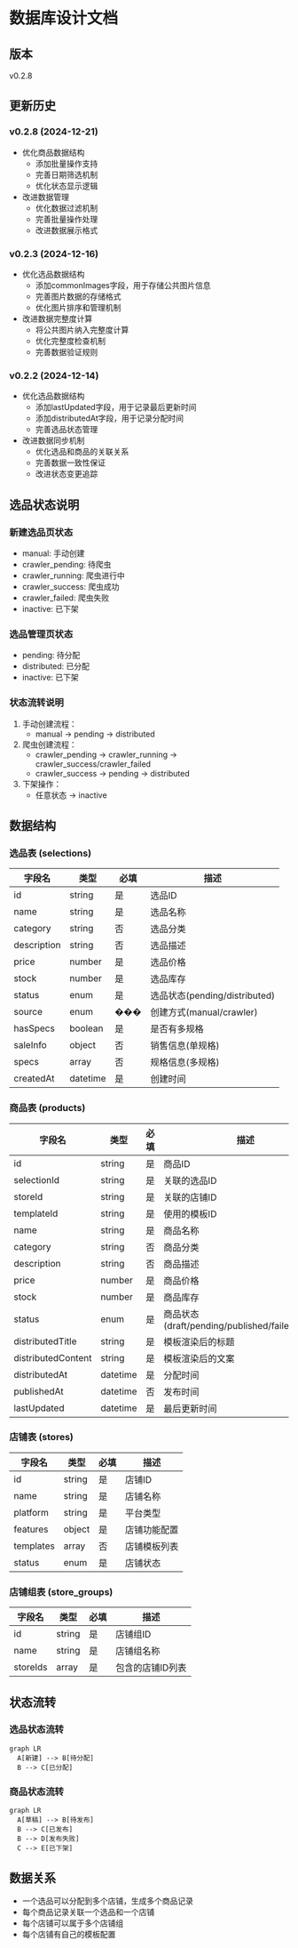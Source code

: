 # 数据库设计文档

## 版本
v0.2.8

## 更新历史

### v0.2.8 (2024-12-21)
- 优化商品数据结构
  - 添加批量操作支持
  - 完善日期筛选机制
  - 优化状态显示逻辑
- 改进数据管理
  - 优化数据过滤机制
  - 完善批量操作处理
  - 改进数据展示格式

### v0.2.3 (2024-12-16)
- 优化选品数据结构
  - 添加commonImages字段，用于存储公共图片信息
  - 完善图片数据的存储格式
  - 优化图片排序和管理机制
- 改进数据完整度计算
  - 将公共图片纳入完整度计算
  - 优化完整度检查机制
  - 完善数据验证规则

### v0.2.2 (2024-12-14)
- 优化选品数据结构
  - 添加lastUpdated字段，用于记录最后更新时间
  - 添加distributedAt字段，用于记录分配时间
  - 完善选品状态管理
- 改进数据同步机制
  - 优化选品和商品的关联关系
  - 完善数据一致性保证
  - 改进状态变更追踪

## 选品状态说明

### 新建选品页状态
- manual: 手动创建
- crawler_pending: 待爬虫
- crawler_running: 爬虫进行中
- crawler_success: 爬虫成功
- crawler_failed: 爬虫失败
- inactive: 已下架

### 选品管理页状态
- pending: 待分配
- distributed: 已分配
- inactive: 已下架

### 状态流转说明
1. 手动创建流程：
   - manual -> pending -> distributed
2. 爬虫创建流程：
   - crawler_pending -> crawler_running -> crawler_success/crawler_failed
   - crawler_success -> pending -> distributed
3. 下架操作：
   - 任意状态 -> inactive

## 数据结构

### 选品表 (selections)
| 字段名 | 类型 | 必填 | 描述 |
|-------|------|-----|------|
| id | string | 是 | 选品ID |
| name | string | 是 | 选品名称 |
| category | string | 否 | 选品分类 |
| description | string | 否 | 选品描述 |
| price | number | 是 | 选品价格 |
| stock | number | 是 | 选品库存 |
| status | enum | 是 | 选品状态(pending/distributed) |
| source | enum | ��� | 创建方式(manual/crawler) |
| hasSpecs | boolean | 是 | 是否有多规格 |
| saleInfo | object | 否 | 销售信息(单规格) |
| specs | array | 否 | 规格信息(多规格) |
| createdAt | datetime | 是 | 创建时间 |

### 商品表 (products)
| 字段名 | 类型 | 必填 | 描述 |
|-------|------|-----|------|
| id | string | 是 | 商品ID |
| selectionId | string | 是 | 关联的选品ID |
| storeId | string | 是 | 关联的店铺ID |
| templateId | string | 是 | 使用的模板ID |
| name | string | 是 | 商品名称 |
| category | string | 否 | 商品分类 |
| description | string | 否 | 商品描述 |
| price | number | 是 | 商品价格 |
| stock | number | 是 | 商品库存 |
| status | enum | 是 | 商品状态(draft/pending/published/failed/offline) |
| distributedTitle | string | 是 | 模板渲染后的标题 |
| distributedContent | string | 是 | 模板渲染后的文案 |
| distributedAt | datetime | 是 | 分配时间 |
| publishedAt | datetime | 否 | 发布时间 |
| lastUpdated | datetime | 是 | 最后更新时间 |

### 店铺表 (stores)
| 字段名 | 类型 | 必填 | 描述 |
|-------|------|-----|------|
| id | string | 是 | 店铺ID |
| name | string | 是 | 店铺名称 |
| platform | string | 是 | 平台类型 |
| features | object | 是 | 店铺功能配置 |
| templates | array | 否 | 店铺模板列表 |
| status | enum | 是 | 店铺状态 |

### 店铺组表 (store_groups)
| 字段名 | 类型 | 必填 | 描述 |
|-------|------|-----|------|
| id | string | 是 | 店铺组ID |
| name | string | 是 | 店铺组名称 |
| storeIds | array | 是 | 包含的店铺ID列表 |

## 状态流转

### 选品状态流转
```mermaid
graph LR
  A[新建] --> B[待分配]
  B --> C[已分配]
```

### 商品状态流转
```mermaid
graph LR
  A[草稿] --> B[待发布]
  B --> C[已发布]
  B --> D[发布失败]
  C --> E[已下架]
```

## 数据关系
- 一个选品可以分配到多个店铺，生成多个商品记录
- 每个商品记录关联一个选品和一个店铺
- 每个店铺可以属于多个店铺组
- 每个店铺有自己的模板配置
``` 